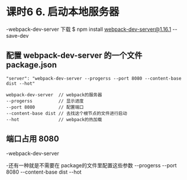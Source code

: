 # 课时6 6. 启动本地服务器
   -webpack-dev-server 下载
   $ npm install webpack-dev-server@1.16.1 --save-dev

## 配置 webpack-dev-server 的一个文件 package.json
    "server": "webpack-dev-server --progerss --port 8080 --content-base dist --hot"

    webpack-dev-server  // webpack的服务器
    --progerss          // 显示进度
    --port 8080         // 配置端口
    --content-base dist // 去找这个根节点的文件进行启动
    --hot               // webpack的热加载

## 端口占用 8080
  -webpack-dev-server

  -还有一种就是不需要在 package的文件里配置这些参数 --progerss --port 8080 --content-base dist --hot
